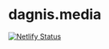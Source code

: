 # **dagnis.media**

[![Netlify Status](https://api.netlify.com/api/v1/badges/defcebaf-99ec-458d-b872-25fb1382622b/deploy-status)](https://app.netlify.com/sites/dagnis-media/deploys)
